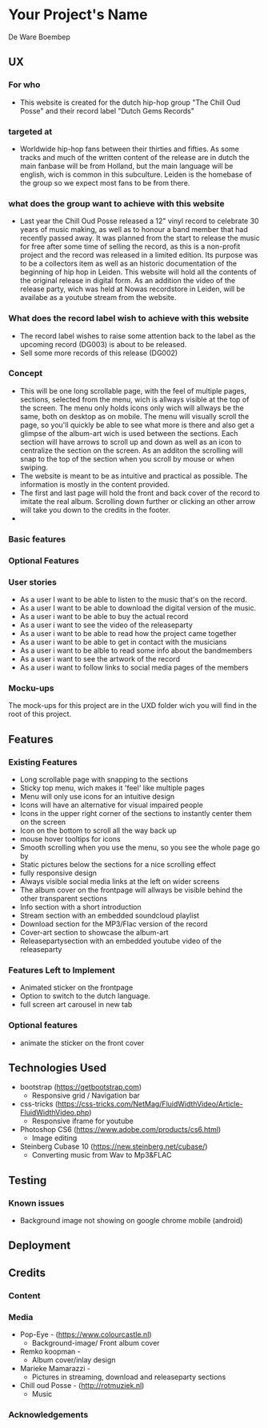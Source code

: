# Your Project's Name

De Ware Boembep
 
## UX

### For who 
- This website is created for the dutch hip-hop group "The Chill Oud Posse" and their record label "Dutch Gems Records"

### targeted at
- Worldwide hip-hop fans between their thirties and fifties. As some tracks and much of the written content of the release are in dutch the main fanbase will be from Holland, but the main language will be english, wich is common in this subculture. Leiden is the homebase of the group so we expect most fans to be from there.

### what does the group want to achieve with this website
- Last year the Chill Oud Posse released a 12" vinyl record to celebrate 30 years of music making, as well as to honour a band member that had recently passed away. It was planned from the start to release the music for free after some time of selling the record, as this is a non-profit project and the record was released in a limited edition. Its purpose was to be a collectors item as well as an historic documentation of the beginning of hip hop in Leiden. This website will hold all the contents of the original release in digital form. As an addition the video of the release party, wich was held at Nowas recordstore in Leiden, will be availabe as a youtube stream from the website. 

### What does the record label wish to achieve with this website
- The record label wishes to raise some attention back to the label as the upcoming record (DG003) is about to be released. 
- Sell some more records of this release (DG002)

### Concept
- This will be one long scrollable page, with the feel of multiple pages, sections, selected from the menu, wich is allways visible at the top of the screen. The menu only holds icons only wich will allways be the same, both on desktop as on mobile. The menu will visually scroll the page, so you'll quickly be able to see what more is there and also get a glimpse of the album-art wich is used between the sections. Each section will have arrows to scroll up and down as well as an icon to centralize the section on the screen. As an additon the scrolling will snap to the top of the section when you scroll by mouse or when swiping.
- The website is meant to be as intuitive and practical as possible. The information is mostly in the content provided. 
- The first and last page will hold the front and back cover of the record to imitate the real album. Scrolling down further or clicking an other arrow will take you down to the credits in the footer.
-     

### Basic features


### Optional Features



### User stories

- As a user I want to be able to listen to the music that's on the record.
- As a user I want to be able to download the digital version of the music.
- As a user i want to be able to buy the actual record
- As a user i want to see the video of the releaseparty
- As a user i want to be able to read how the project came together
- As a user i want to be able to get in contact with the musicians
- As a user i want to be alble to read some info about the bandmembers
- As a user i want to see the artwork of the record
- As a user i want to follow links to social media pages of the members

### Mocku-ups
The mock-ups for this project are in the UXD folder wich you will find in the root of this project.

## Features

### Existing Features
- Long scrollable page with snapping to the sections
- Sticky top menu, wich makes it 'feel' like multiple pages
- Menu will only use icons for an intuitive design
- Icons will have an alternative for visual impaired people
- Icons in the upper right corner of the sections to instantly center them on the screen
- Icon on the bottom to scroll all the way back up
- mouse hover tooltips for icons
- Smooth scrolling when you use the menu, so you see the whole page go by
- Static pictures below the sections for a nice scrolling effect
- fully responsive design
- Always visible social media links at the left on wider screens
- The album cover on the frontpage will allways be visible behind the other transparent sections
- Info section with a short introduction
- Stream section with an embedded soundcloud playlist
- Download section for the MP3/Flac version of the record
- Cover-art section to showcase the album-art
- Releasepartysection with an embedded youtube video of the releaseparty

### Features Left to Implement
- Animated sticker on the frontpage
- Option to switch to the dutch language.
- full screen art carousel in new tab

### Optional features
- animate the sticker on the front cover 

## Technologies Used
- bootstrap (https://getbootstrap.com)
    - Responsive grid / Navigation bar
- css-tricks (https://css-tricks.com/NetMag/FluidWidthVideo/Article-FluidWidthVideo.php)
    - Responsive iframe for youtube
- Photoshop CS6 (https://www.adobe.com/products/cs6.html)
    - Image editing 
- Steinberg Cubase 10 (https://new.steinberg.net/cubase/) 
    - Converting music from Wav to Mp3&FLAC


## Testing

### Known issues
- Background image not showing on google chrome mobile (android)

## Deployment

## Credits

### Content

### Media
-  Pop-Eye - (https://www.colourcastle.nl)
    - Background-image/ Front album cover
- Remko koopman - 
    - Album cover/inlay design
- Marieke Mamarazzi - 
    - Pictures in streaming, download and releaseparty sections
- Chill oud Posse - (http://rotmuziek.nl)
    - Music
    
### Acknowledgements
